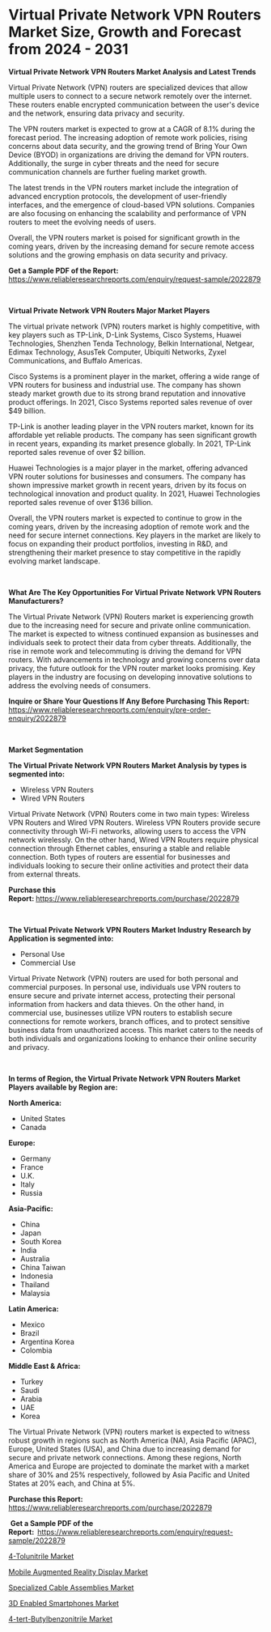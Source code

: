 <p><h1>Virtual Private Network VPN Routers Market Size, Growth and Forecast from 2024 - 2031</h1></p><p><strong>Virtual Private Network VPN Routers Market Analysis and Latest Trends</strong></p>
<p><p>Virtual Private Network (VPN) routers are specialized devices that allow multiple users to connect to a secure network remotely over the internet. These routers enable encrypted communication between the user's device and the network, ensuring data privacy and security.</p><p>The VPN routers market is expected to grow at a CAGR of 8.1% during the forecast period. The increasing adoption of remote work policies, rising concerns about data security, and the growing trend of Bring Your Own Device (BYOD) in organizations are driving the demand for VPN routers. Additionally, the surge in cyber threats and the need for secure communication channels are further fueling market growth.</p><p>The latest trends in the VPN routers market include the integration of advanced encryption protocols, the development of user-friendly interfaces, and the emergence of cloud-based VPN solutions. Companies are also focusing on enhancing the scalability and performance of VPN routers to meet the evolving needs of users.</p><p>Overall, the VPN routers market is poised for significant growth in the coming years, driven by the increasing demand for secure remote access solutions and the growing emphasis on data security and privacy.</p></p>
<p><strong>Get a Sample PDF of the Report:&nbsp;</strong> <a href="https://www.reliableresearchreports.com/enquiry/request-sample/2022879">https://www.reliableresearchreports.com/enquiry/request-sample/2022879</a></p>
<p>&nbsp;</p>
<p><strong>Virtual Private Network VPN Routers Major Market Players</strong></p>
<p><p>The virtual private network (VPN) routers market is highly competitive, with key players such as TP-Link, D-Link Systems, Cisco Systems, Huawei Technologies, Shenzhen Tenda Technology, Belkin International, Netgear, Edimax Technology, AsusTek Computer, Ubiquiti Networks, Zyxel Communications, and Buffalo Americas. </p><p>Cisco Systems is a prominent player in the market, offering a wide range of VPN routers for business and industrial use. The company has shown steady market growth due to its strong brand reputation and innovative product offerings. In 2021, Cisco Systems reported sales revenue of over $49 billion.</p><p>TP-Link is another leading player in the VPN routers market, known for its affordable yet reliable products. The company has seen significant growth in recent years, expanding its market presence globally. In 2021, TP-Link reported sales revenue of over $2 billion.</p><p>Huawei Technologies is a major player in the market, offering advanced VPN router solutions for businesses and consumers. The company has shown impressive market growth in recent years, driven by its focus on technological innovation and product quality. In 2021, Huawei Technologies reported sales revenue of over $136 billion.</p><p>Overall, the VPN routers market is expected to continue to grow in the coming years, driven by the increasing adoption of remote work and the need for secure internet connections. Key players in the market are likely to focus on expanding their product portfolios, investing in R&D, and strengthening their market presence to stay competitive in the rapidly evolving market landscape.</p></p>
<p>&nbsp;</p>
<p><strong>What Are The Key Opportunities For Virtual Private Network VPN Routers Manufacturers?</strong></p>
<p><p>The Virtual Private Network (VPN) Routers market is experiencing growth due to the increasing need for secure and private online communication. The market is expected to witness continued expansion as businesses and individuals seek to protect their data from cyber threats. Additionally, the rise in remote work and telecommuting is driving the demand for VPN routers. With advancements in technology and growing concerns over data privacy, the future outlook for the VPN router market looks promising. Key players in the industry are focusing on developing innovative solutions to address the evolving needs of consumers.</p></p>
<p><strong>Inquire or Share Your Questions If Any Before Purchasing This Report:</strong> <a href="https://www.reliableresearchreports.com/enquiry/pre-order-enquiry/2022879">https://www.reliableresearchreports.com/enquiry/pre-order-enquiry/2022879</a></p>
<p>&nbsp;</p>
<p><strong>Market Segmentation</strong></p>
<p><strong>The Virtual Private Network VPN Routers Market Analysis by types is segmented into:</strong></p>
<p><ul><li>Wireless VPN Routers</li><li>Wired VPN Routers</li></ul></p>
<p><p>Virtual Private Network (VPN) Routers come in two main types: Wireless VPN Routers and Wired VPN Routers. Wireless VPN Routers provide secure connectivity through Wi-Fi networks, allowing users to access the VPN network wirelessly. On the other hand, Wired VPN Routers require physical connection through Ethernet cables, ensuring a stable and reliable connection. Both types of routers are essential for businesses and individuals looking to secure their online activities and protect their data from external threats.</p></p>
<p><strong>Purchase this Report:&nbsp;</strong><a href="https://www.reliableresearchreports.com/purchase/2022879">https://www.reliableresearchreports.com/purchase/2022879</a></p>
<p>&nbsp;</p>
<p><strong>The Virtual Private Network VPN Routers Market Industry Research by Application is segmented into:</strong></p>
<p><ul><li>Personal Use</li><li>Commercial Use</li></ul></p>
<p><p>Virtual Private Network (VPN) routers are used for both personal and commercial purposes. In personal use, individuals use VPN routers to ensure secure and private internet access, protecting their personal information from hackers and data thieves. On the other hand, in commercial use, businesses utilize VPN routers to establish secure connections for remote workers, branch offices, and to protect sensitive business data from unauthorized access. This market caters to the needs of both individuals and organizations looking to enhance their online security and privacy.</p></p>
<p>&nbsp;</p>
<p><strong>In terms of Region, the Virtual Private Network VPN Routers Market Players available by Region are:</strong></p>
<p>
    <p> <strong> North America: </strong>
        <ul>
            <li>United States</li>
            <li>Canada</li>
        </ul>
        </p> 
    <p> <strong> Europe: </strong>
        <ul>
            <li>Germany</li>
            <li>France</li>
            <li>U.K.</li>
            <li>Italy</li>
            <li>Russia</li>
        </ul>
        </p> 
    <p> <strong> Asia-Pacific: </strong>
        <ul>
            <li>China</li>
            <li>Japan</li>
            <li>South Korea</li>
            <li>India</li>
            <li>Australia</li>
            <li>China Taiwan</li>
            <li>Indonesia</li>
            <li>Thailand</li>
            <li>Malaysia</li>
        </ul>
        </p> 
    <p> <strong> Latin America: </strong>
        <ul>
            <li>Mexico</li>
            <li>Brazil</li>
            <li>Argentina Korea</li>
            <li>Colombia</li>
        </ul>
        </p> 
    <p> <strong> Middle East & Africa: </strong>
        <ul>
            <li>Turkey</li>
            <li>Saudi</li>
            <li>Arabia</li>
            <li>UAE</li>
            <li>Korea</li>
        </ul>
    </p>
    </p>
<p><p>The Virtual Private Network (VPN) routers market is expected to witness robust growth in regions such as North America (NA), Asia Pacific (APAC), Europe, United States (USA), and China due to increasing demand for secure and private network connections. Among these regions, North America and Europe are projected to dominate the market with a market share of 30% and 25% respectively, followed by Asia Pacific and United States at 20% each, and China at 5%.</p></p>
<p><strong>Purchase this Report: </strong><a href="https://www.reliableresearchreports.com/purchase/2022879">https://www.reliableresearchreports.com/purchase/2022879</a></p>
<p>&nbsp;<strong>Get a Sample PDF of the Report:&nbsp;&nbsp;</strong><a href="https://www.reliableresearchreports.com/enquiry/request-sample/2022879">https://www.reliableresearchreports.com/enquiry/request-sample/2022879</a></p>
<p><strong></strong></p>
<p><p><a href="https://angry-finch-aaf.notion.site/4-Tolunitrile-Market-Size-Furnishes-Valuable-Information-Encompassing-Market-Share-Market-Trends-a-f9fa97fe6e154254a2612c58b65473ee">4-Tolunitrile Market</a></p><p><a href="https://view.publitas.com/reportprime-1/mobile-augmented-reality-display-market-dynamics-2024-2031-also-about-its-market-trends-projections-and-opportunities/">Mobile Augmented Reality Display Market</a></p><p><a href="https://view.publitas.com/reportprime-1/specialized-cable-assemblies-market-size-and-examines-its-market-scope-with-a-primary-focus-on-growth-opportunities-and-forecasted-trends-spanning-from-2024-to-2031/">Specialized Cable Assemblies Market</a></p><p><a href="https://github.com/nancykennedykellievqfqt2/Market-Research-Report-List-1/blob/main/3d-enabled-smartphones-market.md">3D Enabled Smartphones Market</a></p><p><a href="https://faithful-glue-af3.notion.site/4-tert-Butylbenzonitrile-Market-Insights-Market-Players-and-Forecast-Till-2031-2b586d3b09574ca0aaa9af66bee28da3">4-tert-Butylbenzonitrile Market</a></p></p>